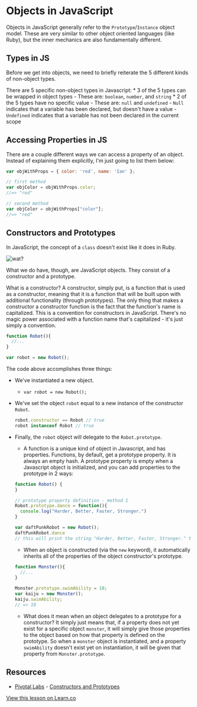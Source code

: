 # Objects in JavaScript

Objects in JavaScript generally refer to the `Prototype`/`Instance` object model. These are very similar to other object oriented languages (like Ruby), but the inner mechanics are also fundamentally different.

## Types in JS

Before we get into objects, we need to briefly reiterate the 5 different kinds of non-object types.

There are 5 specific non-object types in Javascript:
    * 3 of the 5 types can be wrapped in object types
        - These are: `boolean`, `number`, and `string`
    * 2 of the 5 types have no specific value
        - These are: `null` and `undefined`
        - `Null` indicates that a variable has been declared, but doesn't have a value
        - `Undefined` indicates that a variable has not been declared in the current scope

## Accessing Properties in JS

There are a couple different ways we can access a property of an object. Instead of explaining them explicitly, I'm just going to list them below:

```javascript
var objWithProps = { color: 'red', name: 'Ian' };

// first method
var objColor = objWithProps.color;
//=> "red"

// second method
var objColor = objWithProps["color"];
//=> "red"
```

## Constructors and Prototypes

In JavaScript, the concept of a `class` doesn't exist like it does in Ruby.

![wat?](http://i0.kym-cdn.com/photos/images/newsfeed/000/173/576/Wat8.jpg?1315930535)

What we do have, though, are JavaScript objects. They consist of a constructor and a prototype.

What is a constructor? A constructor, simply put, is a function that is used as a constructor, meaning that it is a function that will be built upon with additional functionality (through prototypes). The only thing that makes a constructor a constructor function is the fact that the function's name is capitalized. This is a convention for constructors in JavaScript. There's no magic power associated with a function name that's capitalized - it's just simply a convention.

```javascript
function Robot(){
  //...
}

var robot = new Robot();
```

The code above accomplishes three things:

* We've instantiated a new object.
    - `var robot = new Robot();`
* We've set the object `robot` equal to a new instance of the constructor `Robot`.

    ```javascript
    robot.constructor == Robot // true
    robot instanceof Robot // true
    ```

* Finally, the `robot` object will delegate to the `Robot.prototype`.
    - A function is a unique kind of object in Javascript, and has properties. Functions, by default, get a prototype property. It is always an empty hash. A prototype property is empty when a Javascript object is initialized, and you can add properties to the prototype in 2 ways:

    ```javascript
    function Robot() {
    }
    
    // prototype property definition - method 1
    Robot.prototype.dance = function(){ 
      console.log("Harder, Better, Faster, Stronger.") 
    }
    
    var daftPunkRobot = new Robot();
    daftPunkRobot.dance
    // this will print the string "Harder, Better, Faster, Stronger." to the console
    ```

    - When an object is constructed (via the `new` keyword), it automatically inherits all of the properties of the object constructor's prototype. 

    ```javascript
    function Monster(){
      //...
    }

    Monster.prototype.swimAbility = 10;
    var kaiju = new Monster();
    kaiju.swimAbility;
    // => 10
    ```
    
    - What does it mean when an object delegates to a prototype for a constructor? It simply just means that, if a property does not yet exist for a specific object `monster`, it will simply give those properties to the object based on how that property is defined on the prototype. So when a `monster` object is instantiated, and a property `swimAbility` doesn't exist yet on instantiation, it will be given that property from `Monster.prototype`.

## Resources

* [Pivotal Labs](http://pivotallabs.com) - [Constructors and Prototypes](http://pivotallabs.com/javascript-constructors-prototypes-and-the-new-keyword/)

<a href='https://learn.co/lessons/js-prototypes-and-constructors' data-visibility='hidden'>View this lesson on Learn.co</a>
